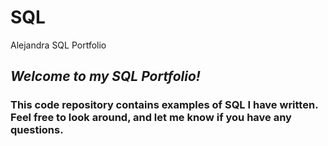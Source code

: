 # SQL
Alejandra SQL Portfolio

## *Welcome to my SQL Portfolio!*
### This code repository contains examples of SQL I have written. Feel free to look around, and let me know if you have any questions.
